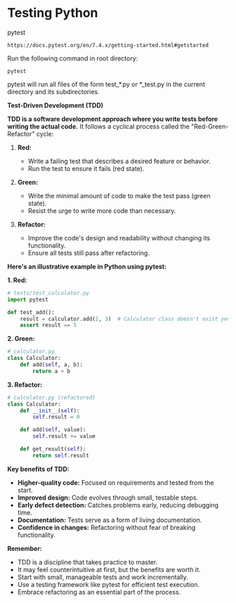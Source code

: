 # Testing Python

pytest

```
https://docs.pytest.org/en/7.4.x/getting-started.html#getstarted
```

Run the following command in root directory:

    pytest


pytest will run all files of the form test_*.py or *_test.py in the current directory and its subdirectories. 

 **Test-Driven Development (TDD)**

**TDD is a software development approach where you write tests before writing the actual code.** It follows a cyclical process called the "Red-Green-Refactor" cycle:

1. **Red:**
   - Write a failing test that describes a desired feature or behavior.
   - Run the test to ensure it fails (red state).

2. **Green:**
   - Write the minimal amount of code to make the test pass (green state).
   - Resist the urge to write more code than necessary.

3. **Refactor:**
   - Improve the code's design and readability without changing its functionality.
   - Ensure all tests still pass after refactoring.

**Here's an illustrative example in Python using pytest:**

**1. Red:**

```python
# tests/test_calculator.py
import pytest

def test_add():
    result = calculator.add(2, 3)  # Calculator class doesn't exist yet
    assert result == 5
```

**2. Green:**

```python
# calculator.py
class Calculator:
    def add(self, a, b):
        return a + b
```

**3. Refactor:**

```python
# calculator.py (refactored)
class Calculator:
    def __init__(self):
        self.result = 0

    def add(self, value):
        self.result += value

    def get_result(self):
        return self.result
```

**Key benefits of TDD:**

- **Higher-quality code:** Focused on requirements and tested from the start.
- **Improved design:** Code evolves through small, testable steps.
- **Early defect detection:** Catches problems early, reducing debugging time.
- **Documentation:** Tests serve as a form of living documentation.
- **Confidence in changes:** Refactoring without fear of breaking functionality.

**Remember:**

- TDD is a discipline that takes practice to master.
- It may feel counterintuitive at first, but the benefits are worth it.
- Start with small, manageable tests and work incrementally.
- Use a testing framework like pytest for efficient test execution.
- Embrace refactoring as an essential part of the process.
